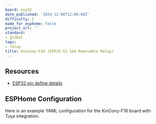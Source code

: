 ```yaml
---
board: esp32
date_published: '2024-12-08T12:00:00Z'
difficulty: 1
made_for_esphome: false
project_url: ''
standard:
- global
tags:
- relay
title: KinCony-F24 (ESP32-S3 16A Removable Relay)
---
```


## Resources

- [ESP32 pin define details](https://www.kincony.com/forum/showthread.php?tid=7132)

## ESPHome Configuration

Here is an example YAML configuration for the KinCony-F16 board with Tuya integration.